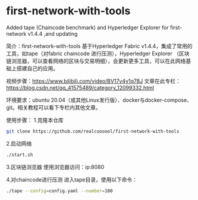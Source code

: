 # first-network-with-tools
Added tape (Chaincode benchmark) and Hyperledger Explorer for first-network v1.4.4 ,and updating

简介：first-network-with-tools 基于Hyperledger Fabric v1.4.4，集成了常用的工具，如tape（对fabric chaincode 进行压测），Hyperledger  Explorer （区块链浏览器，可以查看网络的区块与交易明细），会更新更多工具，可以在此网络基础上搭建自己的应用。

视频步骤：https://www.bilibili.com/video/BV17v4y1q78J
文章在此专栏：https://blog.csdn.net/qq_41575489/category_12099332.html

环境要求：ubuntu 20.04（或其他Linux发行版）、docker与docker-compose、git。相关教程可以看下专栏内其他文章。

使用步骤：
1.克隆本仓库
```bash
git clone https://github.com/realcoooool/first-network-with-tools
```
2.启动网络

```bash
./start.sh
```
3.区块链浏览器
使用浏览器访问：ip:8080

4.对chaincode进行压测
进入tape目录，使用以下命令：

```bash
./tape --config=config.yaml --number=100
```
